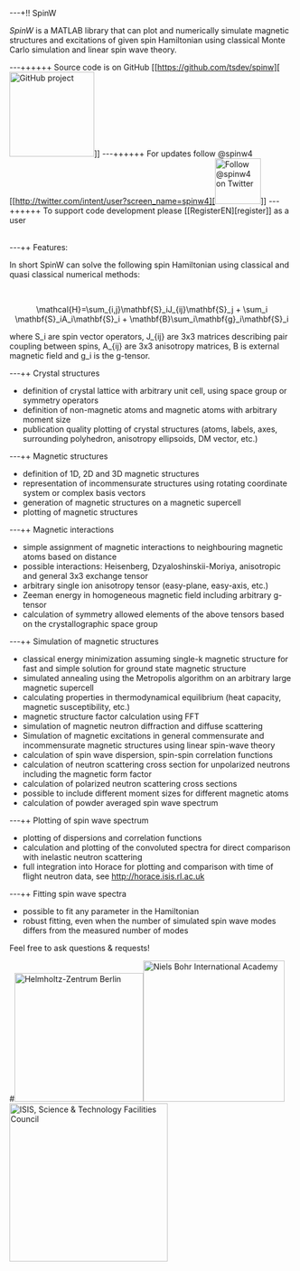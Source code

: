 ---+!! SpinW

*SpinW* is a MATLAB library that can plot and numerically simulate magnetic structures and excitations of given spin Hamiltonian using classical Monte Carlo simulation and linear spin wave theory.

---++++++ Source code is on GitHub
[[https://github.com/tsdev/spinw][<img class='none' src="%ATTACHURLPATH%/github_logo3.png" alt="GitHub project" width='150' style="border:none" />]]
---++++++ For updates follow @spinw4
[[http://twitter.com/intent/user?screen_name=spinw4][<img class='none' src="%ATTACHURLPATH%/twitter2.png" alt="Follow @spinw4 on Twitter" width='81' style="border:none" />]]
---++++++ To support code development please [[RegisterEN][register]] as a user

<br>
---++ Features:

In short SpinW can solve the following spin Hamiltonian using classical and quasi classical numerical methods:

<br>
<p style="text-align:center">
<latex title="spin Hamiltonian">
\mathcal{H}=\sum_{i,j}\mathbf{S}_iJ_{ij}\mathbf{S}_j + \sum_i \mathbf{S}_iA_i\mathbf{S}_i + \mathbf{B}\sum_i\mathbf{g}_i\mathbf{S}_i
</latex>
</p>

where <latex>S_i</latex> are spin vector operators, <latex>J_{ij}</latex> are 3x3 matrices describing pair coupling between spins, <latex>A_{ij}</latex> are 3x3 anisotropy matrices, <latex>B</latex> is external magnetic field and <latex>g_i</latex> is the g-tensor.

---++ Crystal structures

   * definition of crystal lattice with arbitrary unit cell, using space group or symmetry operators
   * definition of non-magnetic atoms and magnetic atoms with arbitrary moment size
   * publication quality plotting of crystal structures (atoms, labels, axes, surrounding polyhedron, anisotropy ellipsoids, DM vector, etc.)

---++ Magnetic structures
   * definition of 1D, 2D and 3D magnetic structures
   * representation of incommensurate structures using rotating coordinate system or complex basis vectors
   * generation of magnetic structures on a magnetic supercell
   * plotting of magnetic structures

---++ Magnetic interactions
   * simple assignment of magnetic interactions to neighbouring magnetic atoms based on distance
   * possible interactions: Heisenberg, Dzyaloshinskii-Moriya, anisotropic and general 3x3 exchange tensor
   * arbitrary single ion anisotropy tensor (easy-plane, easy-axis, etc.)
   * Zeeman energy in homogeneous magnetic field including arbitrary g-tensor
   * calculation of symmetry allowed elements of the above tensors based on the crystallographic space group

---++ Simulation of magnetic structures
   * classical energy minimization assuming single-k magnetic structure for fast and simple solution for ground state magnetic structure
   * simulated annealing using the Metropolis algorithm on an arbitrary large magnetic supercell
   * calculating properties in thermodynamical equilibrium (heat capacity, magnetic susceptibility, etc.)
   * magnetic structure factor calculation using FFT
   * simulation of magnetic neutron diffraction and diffuse scattering
   * Simulation of magnetic excitations in general commensurate and incommensurate magnetic structures using linear spin-wave theory
   * calculation of spin wave dispersion, spin-spin correlation functions
   * calculation of neutron scattering cross section for unpolarized neutrons including the magnetic form factor
   * calculation of polarized neutron scattering cross sections
   * possible to include different moment sizes for different magnetic atoms
   * calculation of powder averaged spin wave spectrum

---++ Plotting of spin wave spectrum
   * plotting of dispersions and correlation functions
   * calculation and plotting of the convoluted spectra for direct comparison with inelastic neutron scattering
   * full integration into Horace for plotting and comparison with time of flight neutron data, see http://horace.isis.rl.ac.uk

---++ Fitting spin wave spectra
   * possible to fit any parameter in the Hamiltonian
   * robust fitting, even when the number of simulated spin wave modes differs from the measured number of modes

Feel free to ask questions & requests!

#<img class='none' src="%ATTACHURLPATH%/hzb_logo.gif" alt="Helmholtz-Zentrum Berlin" width='228' /><img class='none' src="%ATTACHURLPATH%/nbia_logo.png" alt="Niels Bohr International Academy" width='250' /><img class='none' src="%ATTACHURLPATH%/logo_isis.png" alt="ISIS, Science & Technology Facilities Council" width='280' />

